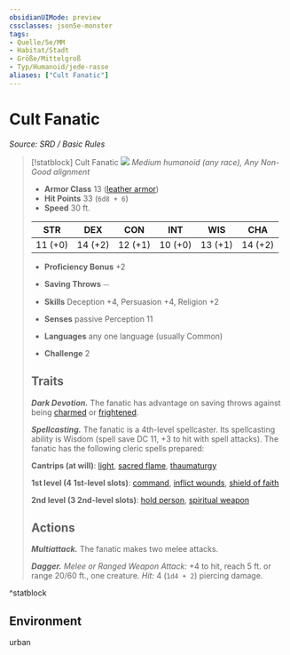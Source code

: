 ```yaml
---
obsidianUIMode: preview
cssclasses: json5e-monster
tags:
- Quelle/5e/MM
- Habitat/Stadt
- Größe/Mittelgroß
- Typ/Humanoid/jede-rasse
aliases: ["Cult Fanatic"]
---
```

# Cult Fanatic
*Source: SRD / Basic Rules*  

> [!statblock] Cult Fanatic
> ![](compendium/bestiary/humanoid/token/cult-fanatic.png#token)
> *Medium humanoid (any race), Any Non-Good alignment*
> 
> - **Armor Class** 13  ([leather armor](compendium/items/leather-armor.md))
> - **Hit Points** 33 (`6d8 + 6`)
> - **Speed** 30 ft.
> 
> |STR|DEX|CON|INT|WIS|CHA|
> |:---:|:---:|:---:|:---:|:---:|:---:|
> |11 (+0)|14 (+2)|12 (+1)|10 (+0)|13 (+1)|14 (+2)|
> 
> - **Proficiency Bonus** +2
> - **Saving Throws** ⏤
> - **Skills** Deception +4, Persuasion +4, Religion +2
> - **Senses** passive Perception 11
> 
> - **Languages** any one language (usually Common)
> - **Challenge** 2
> 
> ## Traits
> 
> ***Dark Devotion.*** The fanatic has advantage on saving throws against being [charmed](rules/conditions.md#charmed) or [frightened](rules/conditions.md#frightened).
> 
> ***Spellcasting.*** The fanatic is a 4th-level spellcaster. Its spellcasting ability is Wisdom (spell save DC 11, +3 to hit with spell attacks). The fanatic has the following cleric spells prepared:
> 
> **Cantrips (at will)**: [light](compendium/spells/light.md), [sacred flame](compendium/spells/sacred-flame.md), [thaumaturgy](compendium/spells/thaumaturgy.md)
> 
> **1st level (4 1st-level slots)**: [command](compendium/spells/command.md), [inflict wounds](compendium/spells/inflict-wounds.md), [shield of faith](compendium/spells/shield-of-faith.md)
> 
> **2nd level (3 2nd-level slots)**: [hold person](compendium/spells/hold-person.md), [spiritual weapon](compendium/spells/spiritual-weapon.md)
> 
> ## Actions
> 
> ***Multiattack.*** The fanatic makes two melee attacks.
> 
> ***Dagger.*** *Melee or Ranged Weapon Attack:* +4 to hit, reach 5 ft. or range 20/60 ft., one creature. *Hit:* 4 (`1d4 + 2`) piercing damage.

^statblock

## Environment

urban